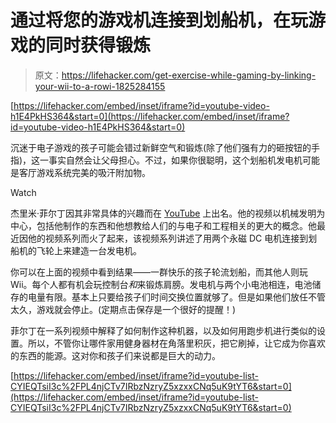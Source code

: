 # 通过将您的游戏机连接到划船机，在玩游戏的同时获得锻炼

> 原文：<https://lifehacker.com/get-exercise-while-gaming-by-linking-your-wii-to-a-rowi-1825284155>

 [https://lifehacker.com/embed/inset/iframe?id=youtube-video-h1E4PkHS364&start=0](https://lifehacker.com/embed/inset/iframe?id=youtube-video-h1E4PkHS364&start=0) 

沉迷于电子游戏的孩子可能会错过新鲜空气和锻炼(除了他们强有力的砸按钮的手指)，这一事实自然会让父母担心。不过，如果你很聪明，这个划船机发电机可能是客厅游戏系统完美的吸汗附加物。

Watch

杰里米·菲尔丁因其非常具体的兴趣而在 [YouTube](https://www.youtube.com/channel/UC_SLthyNX_ivd-dmsFgmJVg/about) 上出名。他的视频以机械发明为中心，包括他制作的东西和他想教给人们的与电子和工程相关的更大的概念。他最近因他的视频系列而火了起来，该视频系列讲述了用两个永磁 DC 电机连接到划船机的飞轮上来建造一台发电机。

你可以在上面的视频中看到结果——一群快乐的孩子轮流划船，而其他人则玩 Wii。每个人都有机会玩控制台*和*来锻炼肩膀。发电机与两个小电池相连，电池储存的电量有限。基本上只要给孩子们时间交换位置就够了。但是如果他们放任不管太久，游戏就会停止。(定期点击保存是一个很好的提醒！)

菲尔丁在一系列视频中解释了如何制作这种机器，以及如何用跑步机进行类似的设置。所以，不管你让哪件家用健身器材在角落里积灰，把它刷掉，让它成为你喜欢的东西的能源。这对你和孩子们来说都是巨大的动力。

 [https://lifehacker.com/embed/inset/iframe?id=youtube-list-CYIEQTsiI3c%2FPL4njCTv7IRbzNzryZ5xzxxCNq5uK9tYT6&start=0](https://lifehacker.com/embed/inset/iframe?id=youtube-list-CYIEQTsiI3c%2FPL4njCTv7IRbzNzryZ5xzxxCNq5uK9tYT6&start=0)